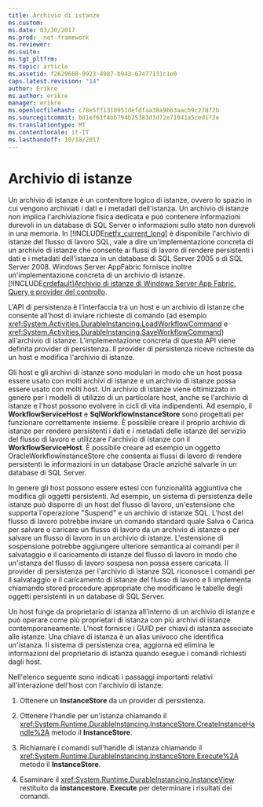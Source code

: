 ```yaml
---
title: Archivio di istanze
ms.custom: 
ms.date: 03/30/2017
ms.prod: .net-framework
ms.reviewer: 
ms.suite: 
ms.tgt_pltfrm: 
ms.topic: article
ms.assetid: f2629668-0923-4987-b943-67477131c1e0
caps.latest.revision: "14"
author: Erikre
ms.author: erikre
manager: erikre
ms.openlocfilehash: c78e5ff1310951defdfaa38a9b63aacb9c27872b
ms.sourcegitcommit: bd1ef61f4bb794b25383d3d72e71041a5ced172e
ms.translationtype: MT
ms.contentlocale: it-IT
ms.lasthandoff: 10/18/2017
---
```

# <a name="instance-stores"></a>Archivio di istanze
Un archivio di istanze è un contenitore logico di istanze, ovvero lo spazio in cui vengono archiviati i dati e i metadati dell'istanza. Un archivio di istanze non implica l'archiviazione fisica dedicata e può contenere informazioni durevoli in un database di SQL Server o informazioni sullo stato non durevoli in una memoria. In [!INCLUDE[netfx_current_long](../../../includes/netfx-current-long-md.md)] è disponibile l'archivio di istanze del flusso di lavoro SQL, vale a dire un'implementazione concreta di un archivio di istanze che consente ai flussi di lavoro di rendere persistenti i dati e i metadati dell'istanza in un database di SQL Server 2005 o di SQL Server 2008. Windows Server AppFabric fornisce inoltre un'implementazione concreta di un archivio di istanze. [!INCLUDE[crdefault](../../../includes/crdefault-md.md)][Archivio di istanze di Windows Server App Fabric, Query e provider del controllo](http://go.microsoft.com/fwlink/?LinkID=201201&clcid=0x409).  
  
 L'API di persistenza è l'interfaccia tra un host e un archivio di istanze che consente all'host di inviare richieste di comando (ad esempio <xref:System.Activities.DurableInstancing.LoadWorkflowCommand> e <xref:System.Activities.DurableInstancing.SaveWorkflowCommand>) all'archivio di istanze. L'implementazione concreta di questa API viene definita provider di persistenza. Il provider di persistenza riceve richieste da un host e modifica l'archivio di istanze.  
  
 Gli host e gli archivi di istanze sono modulari in modo che un host possa essere usato con molti archivi di istanze e un archivio di istanze possa essere usato con molti host. Un archivio di istanze viene ottimizzato in genere per i modelli di utilizzo di un particolare host, anche se l'archivio di istanze e l'host possono evolvere in cicli di vita indipendenti. Ad esempio, il **WorkflowServiceHost** e **SqlWorkflowInstanceStore** sono progettati per funzionare correttamente insieme. È possibile creare il proprio archivio di istanze per rendere persistenti i dati e i metadati delle istanze del servizio del flusso di lavoro e utilizzare l'archivio di istanze con il **WorkflowServiceHost**. È possibile creare ad esempio un oggetto OracleWorkflowInstanceStore che consenta ai flussi di lavoro di rendere persistenti le informazioni in un database Oracle anziché salvarle in un database di SQL Server.  
  
 In genere gli host possono essere estesi con funzionalità aggiuntiva che modifica gli oggetti persistenti. Ad esempio, un sistema di persistenza delle istanze può disporre di un host del flusso di lavoro, un'estensione che supporta l'operazione "Suspend" e un archivio di istanze SQL.  L'host del flusso di lavoro potrebbe inviare un comando standard quale Salva o Carica per salvare o caricare un flusso di lavoro da un archivio di istanze o per salvare un flusso di lavoro in un archivio di istanze. L'estensione di sospensione potrebbe aggiungere ulteriore semantica ai comandi per il salvataggio e il caricamento di istanze del flusso di lavoro in modo che un'istanza del flusso di lavoro sospesa non possa essere caricata. Il provider di persistenza per l'archivio di istanze SQL riconosce i comandi per il salvataggio e il caricamento di istanze del flusso di lavoro e li implementa chiamando stored procedure appropriate che modificano le tabelle degli oggetti persistenti in un database di SQL Server.  
  
 Un host funge da proprietario di istanza all'interno di un archivio di istanze e può operare come più proprietari di istanza con più archivi di istanze contemporaneamente. L'host fornisce i GUID per chiavi di istanza associate alle istanze. Una chiave di istanza è un alias univoco che identifica un'istanza. Il sistema di persistenza crea, aggiorna ed elimina le informazioni del proprietario di istanza quando esegue i comandi richiesti dagli host.  
  
 Nell'elenco seguente sono indicati i passaggi importanti relativi all'interazione dell'host con l'archivio di istanze:  
  
1.  Ottenere un **InstanceStore** da un provider di persistenza.  

2.  Ottenere l'handle per un'istanza chiamando il <xref:System.Runtime.DurableInstancing.InstanceStore.CreateInstanceHandle%2A> metodo il **InstanceStore**.  
  
3.  Richiamare i comandi sull'handle di istanza chiamando il <xref:System.Runtime.DurableInstancing.InstanceStore.Execute%2A> metodo il **InstanceStore**.  
  
4.  Esaminare il <xref:System.Runtime.DurableInstancing.InstanceView> restituito da **instancestore. Execute** per determinare i risultati dei comandi.
